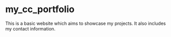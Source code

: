 # my_cc_portfolio
This is a basic website which aims to showcase my projects. It also includes my contact information.
